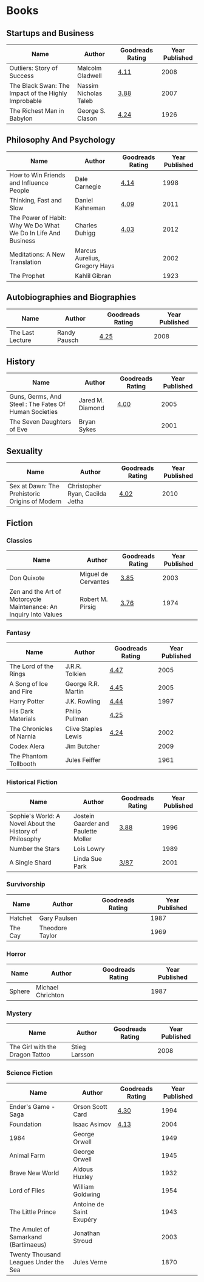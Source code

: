 # Books

## Startups and Business
| Name | Author | Goodreads Rating | Year Published |  
|------|--------|------------------|----------------|  
| Outliers: Story of Success | Malcolm Gladwell | [4.11](https://www.goodreads.com/work/quotes/3364437-outliers-the-story-of-success) | 2008 |  
| The Black Swan: The Impact of the Highly Improbable | Nassim Nicholas Taleb | [3.88](http://www.goodreads.com/book/show/242472.The_Black_Swan) | 2007 |  
| The Richest Man in Babylon | George S. Clason | [4.24](https://www.goodreads.com/book/show/1052.The_Richest_Man_in_Babylon) | 1926 |  


## Philosophy And Psychology
| Name | Author | Goodreads Rating | Year Published |  
|------|--------|------------------|----------------|  
| How to Win Friends and Influence People | Dale Carnegie | [4.14](https://www.goodreads.com/book/show/4865.How_to_Win_Friends_and_Influence_People) | 1998 |  
| Thinking, Fast and Slow | Daniel Kahneman | [4.09](https://www.goodreads.com/book/show/11468377-thinking-fast-and-slow) | 2011 |  
| The Power of Habit: Why We Do What We Do In Life And Business | Charles Duhigg | [4.03](https://www.goodreads.com/book/show/12609433-the-power-of-habit) | 2012 |  
| Meditations: A New Translation | Marcus Aurelius, Gregory Hays | | 2002 |   
| The Prophet | Kahlil Gibran | | 1923 |   

## Autobiographies and Biographies
| Name | Author | Goodreads Rating | Year Published |  
|------|--------|------------------|----------------|  
| The Last Lecture | Randy Pausch | [4.25](http://www.goodreads.com/book/show/2318271.The_Last_Lecture) | 2008 |  

## History
| Name | Author | Goodreads Rating | Year Published |  
|------|--------|------------------|----------------|  
| Guns, Germs, And Steel : The Fates Of Human Societies | Jared M. Diamond | [4.00](https://www.goodreads.com/book/show/1842.Guns_Germs_and_Steel) | 2005 |  
| The Seven Daughters of Eve | Bryan Sykes | | 2001 |   


## Sexuality
| Name | Author | Goodreads Rating | Year Published |  
|------|--------|------------------|----------------|  
| Sex at Dawn: The Prehistoric Origins of Modern | Christopher Ryan, Cacilda Jetha | [4.02](https://www.goodreads.com/book/show/7640261-sex-at-dawn) | 2010 |  


## Fiction

### Classics
| Name | Author | Goodreads Rating | Year Published |  
|------|--------|------------------|----------------|  
| Don Quixote | Miguel de Cervantes | [3.85](http://www.goodreads.com/book/show/3836.Don_Quixote) | 2003 |  
| Zen and the Art of Motorcycle Maintenance: An Inquiry Into Values  | Robert M. Pirsig | [3.76](https://www.goodreads.com/book/show/629.Zen_and_the_Art_of_Motorcycle_Maintenance) | 1974 |

### Fantasy
| Name | Author | Goodreads Rating | Year Published |  
|------|--------|------------------|----------------|  
| The Lord of the Rings | J.R.R. Tolkien | [4.47](https://www.goodreads.com/series/66175-the-lord-of-the-rings) | 2005 |  
| A Song of Ice and Fire | George R.R. Martin | [4.45](https://www.goodreads.com/series/43790-a-song-of-ice-and-fire) | 2005 |  
| Harry Potter | J.K. Rowling | [4.44](https://www.goodreads.com/series/45175-harry-potter) | 1997 |  
| His Dark Materials | Philip Pullman | [4.25](https://www.goodreads.com/book/show/18116.His_Dark_Materials) |  |  
| The Chronicles of Narnia | Clive Staples Lewis | [4.24](https://www.goodreads.com/book/show/11127.The_Chronicles_of_Narnia) | 2002 |  
| Codex Alera | Jim Butcher | | 2009 |
| The Phantom Tollbooth | Jules Feiffer | | 1961 |   

### Historical Fiction
| Name | Author | Goodreads Rating | Year Published |  
|------|--------|------------------|----------------|  
| Sophie's World: A Novel About the History of Philosophy | Jostein Gaarder and Paulette Moller | [3.88](https://www.goodreads.com/book/show/10959.Sophie_s_World) | 1996 |  
| Number the Stars | Lois Lowry | | 1989 |  
| A Single Shard | Linda Sue Park | [3/87](https://www.goodreads.com/book/show/785453.A_Single_Shard) | 2001 |  

### Survivorship
| Name | Author | Goodreads Rating | Year Published |  
|------|--------|------------------|----------------| 
| Hatchet | Gary Paulsen | | 1987 |   
| The Cay | Theodore Taylor | | 1969 | 



### Horror
| Name | Author | Goodreads Rating | Year Published |  
|------|--------|------------------|----------------|  
| Sphere | Michael Chrichton | | 1987 |


### Mystery
| Name | Author | Goodreads Rating | Year Published |  
|------|--------|------------------|----------------|  
| The Girl with the Dragon Tattoo | Stieg Larsson | | 2008 |   


### Science Fiction
| Name | Author | Goodreads Rating | Year Published |  
|------|--------|------------------|----------------|  
| Ender's Game - Saga | Orson Scott Card | [4.30](https://www.goodreads.com/search?utf8=%E2%9C%93&q=ender%27s+saga&search_type=books&search%5Bfield%5D=on) | 1994 |  
| Foundation | Isaac Asimov | [4.13](https://www.goodreads.com/book/show/29579.Foundation) | 2004 |  
| 1984 | George Orwell | | 1949 |   
| Animal Farm | George Orwell | | 1945 |   
| Brave New World | Aldous Huxley | | 1932 |   
| Lord of Flies | William Goldwing | | 1954 |   
| The Little Prince | Antoine de Saint Exupéry | | 1943 |   
| The Amulet of Samarkand (Bartimaeus) | Jonathan Stroud | | 2003 |   
| Twenty Thousand Leagues Under the Sea | Jules Verne | | 1870 |
